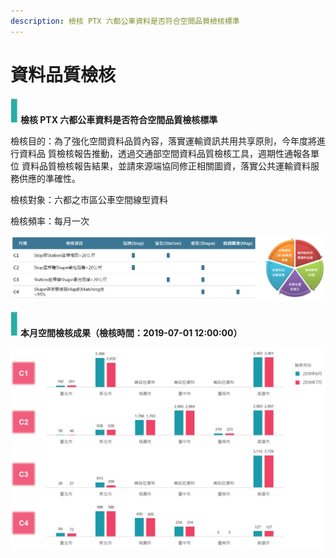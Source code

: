 ```yaml
---
description: 檢核 PTX 六都公車資料是否符合空間品質檢核標準
---
```


# 資料品質檢核

![](.gitbook/assets/image%20%281%29.png) **檢核 PTX 六都公車資料是否符合空間品質檢核標準**

檢核目的：為了強化空間資料品質內容，落實運輸資訊共用共享原則，今年度將進行資料品                          質檢核報告推動，透過交通部空間資料品質檢核工具，週期性通報各單位 資料品質檢核報告結果，並請來源端協同修正相關圖資，落實公共運輸資料服務供應的準確性。

檢核對象：六都之市區公車空間線型資料 

檢核頻率：每月一次

![](.gitbook/assets/ptx-zi-liao-pin-zhi-zhuang-tai-1.png)

![](.gitbook/assets/image%20%281%29.png) **本月空間檢核成果（檢核時間：2019-07-01 12:00:00）**

![](.gitbook/assets/liu-qi-yue-kong-jian-pin-zhi-jian-he-jie-lou.png)

